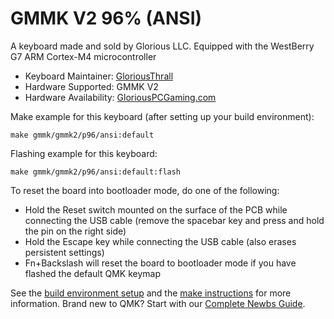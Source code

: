# GMMK V2 96% (ANSI)

A keyboard made and sold by Glorious LLC. Equipped with the WestBerry G7 ARM Cortex-M4 microcontroller

* Keyboard Maintainer: [GloriousThrall](https://github.com/GloriousThrall)
* Hardware Supported: GMMK V2
* Hardware Availability: [GloriousPCGaming.com](https://www.pcgamingrace.com)

Make example for this keyboard (after setting up your build environment):

    make gmmk/gmmk2/p96/ansi:default

Flashing example for this keyboard:

    make gmmk/gmmk2/p96/ansi:default:flash

To reset the board into bootloader mode, do one of the following:

* Hold the Reset switch mounted on the surface of the PCB while connecting the USB cable (remove the spacebar key and press and hold the pin on the right side)
* Hold the Escape key while connecting the USB cable (also erases persistent settings)
* Fn+Backslash will reset the board to bootloader mode if you have flashed the default QMK keymap

See the [build environment setup](https://docs.qmk.fm/#/getting_started_build_tools) and the [make instructions](https://docs.qmk.fm/#/getting_started_make_guide) for more information. Brand new to QMK? Start with our [Complete Newbs Guide](https://docs.qmk.fm/#/newbs).
